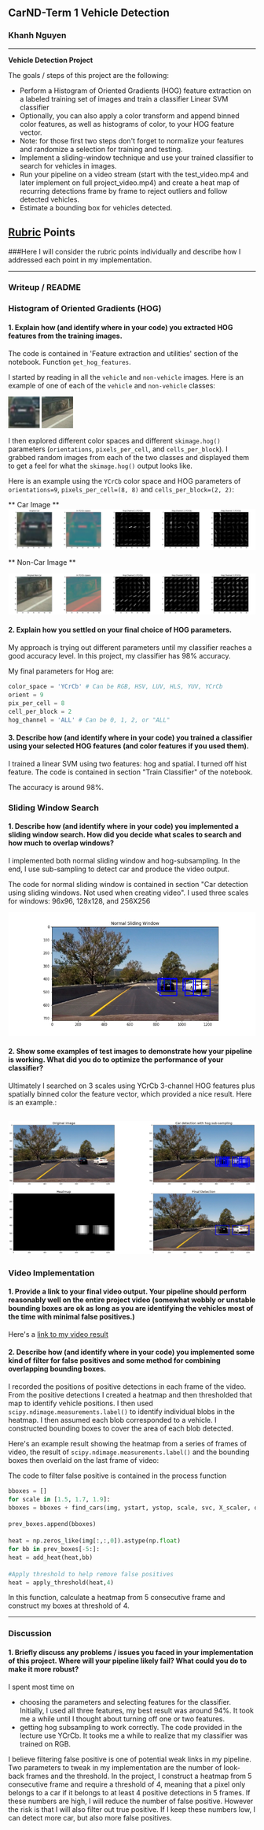 ## CarND-Term 1 Vehicle Detection 
### Khanh Nguyen

---

**Vehicle Detection Project**

The goals / steps of this project are the following:

* Perform a Histogram of Oriented Gradients (HOG) feature extraction on a labeled training set of images and train a classifier Linear SVM classifier
* Optionally, you can also apply a color transform and append binned color features, as well as histograms of color, to your HOG feature vector. 
* Note: for those first two steps don't forget to normalize your features and randomize a selection for training and testing.
* Implement a sliding-window technique and use your trained classifier to search for vehicles in images.
* Run your pipeline on a video stream (start with the test_video.mp4 and later implement on full project_video.mp4) and create a heat map of recurring detections frame by frame to reject outliers and follow detected vehicles.
* Estimate a bounding box for vehicles detected.

[//]: # (Image References)
[image1]: ./pipeline.png
[image2]: ./training/vehicles/GTI_MiddleClose/image0000.png
[image3]: ./training/non-vehicles/GTI/image1000.png
[image4]: ./car_hog.png
[image5]: ./non_car_hog.png
[image6]: ./slide_window.png
[video1]: ./project_video_output.mp4

## [Rubric](https://review.udacity.com/#!/rubrics/513/view) Points
###Here I will consider the rubric points individually and describe how I addressed each point in my implementation.  

---
### Writeup / README


### Histogram of Oriented Gradients (HOG)

#### 1. Explain how (and identify where in your code) you extracted HOG features from the training images.

The code is contained in 'Feature extraction and utilities' section of the notebook. Function `get_hog_features`.

I started by reading in all the `vehicle` and `non-vehicle` images.  Here is an example of one of each of the `vehicle` and `non-vehicle` classes:

![A car image][image2]
![A non-car image][image3]

I then explored different color spaces and different `skimage.hog()` parameters (`orientations`, `pixels_per_cell`, and `cells_per_block`).  I grabbed random images from each of the two classes and displayed them to get a feel for what the `skimage.hog()` output looks like.

Here is an example using the `YCrCb` color space and HOG parameters of `orientations=9`, `pixels_per_cell=(8, 8)` and `cells_per_block=(2, 2)`:

** Car Image **
![Hog feature of a car image in YCrCb space][image4]

** Non-Car Image ** 

![Hog feature of a non-car image in YCrCb space][image5]

#### 2. Explain how you settled on your final choice of HOG parameters.

My approach is trying out different parameters until my classifier reaches a good accuracy level. In this project, my classifier has 98% accuracy.

My final parameters for Hog are:

```python
color_space = 'YCrCb' # Can be RGB, HSV, LUV, HLS, YUV, YCrCb
orient = 9
pix_per_cell = 8
cell_per_block = 2
hog_channel = 'ALL' # Can be 0, 1, 2, or "ALL"
```

#### 3. Describe how (and identify where in your code) you trained a classifier using your selected HOG features (and color features if you used them).

I trained a linear SVM using two features: hog and spatial. I turned off hist feature. The code is contained in section "Train Classifier" of the notebook.

The accuracy is around 98%.

### Sliding Window Search

#### 1. Describe how (and identify where in your code) you implemented a sliding window search.  How did you decide what scales to search and how much to overlap windows?

I implemented both normal sliding window and hog-subsampling. In the end, I use sub-sampling to detect car and produce the video output. 

The code for normal sliding window is contained in section "Car detection using sliding windows. Not used when creating video". I used three scales for windows: 96x96, 128x128, and 256X256

![Detect car using normal sliding window][image6]

#### 2. Show some examples of test images to demonstrate how your pipeline is working.  What did you do to optimize the performance of your classifier?

Ultimately I searched on 3 scales using YCrCb 3-channel HOG features plus spatially binned color the feature vector, which provided a nice result.  Here is an example.:

![Detection pipleline][image1]
---

### Video Implementation

#### 1. Provide a link to your final video output.  Your pipeline should perform reasonably well on the entire project video (somewhat wobbly or unstable bounding boxes are ok as long as you are identifying the vehicles most of the time with minimal false positives.)
Here's a [link to my video result](./project_video_output.mp4)


#### 2. Describe how (and identify where in your code) you implemented some kind of filter for false positives and some method for combining overlapping bounding boxes.

I recorded the positions of positive detections in each frame of the video.  From the positive detections I created a heatmap and then thresholded that map to identify vehicle positions.  I then used `scipy.ndimage.measurements.label()` to identify individual blobs in the heatmap.  I then assumed each blob corresponded to a vehicle.  I constructed bounding boxes to cover the area of each blob detected.  

Here's an example result showing the heatmap from a series of frames of video, the result of `scipy.ndimage.measurements.label()` and the bounding boxes then overlaid on the last frame of video:

The code to filter false positive is contained in the process function

```python
bboxes = []
for scale in [1.5, 1.7, 1.9]:
bboxes = bboxes + find_cars(img, ystart, ystop, scale, svc, X_scaler, orient, pix_per_cell, cell_per_block, spatial_size, hist_bins)

prev_boxes.append(bboxes)

heat = np.zeros_like(img[:,:,0]).astype(np.float)
for bb in prev_boxes[-5:]:
heat = add_heat(heat,bb)

#Apply threshold to help remove false positives
heat = apply_threshold(heat,4)
```
In this function, calculate a heatmap from 5 consecutive frame and construct my boxes at threshold of 4.

---

### Discussion

#### 1. Briefly discuss any problems / issues you faced in your implementation of this project.  Where will your pipeline likely fail?  What could you do to make it more robust?

I spent most time on
- choosing the parameters and selecting features for the classifier. Initially, I used all three features, my best result was around 94%. It took me a while until I thought about turning off one or two features. 
- getting hog subsampling to work correctly. The code provided in the lecture use YCrCb. It tooks me a while to realize that my classifier was trained on RGB. 

I believe filtering false positive is one of potential weak links in my pipeline. Two parameters to tweak in my implementation are the number of look-back frames and the threshold. In the project, I construct a heatmap from 5 consecutive frame and require a threshold of 4, meaning that a pixel only belongs to a car if it belongs to at least 4 positive detections in 5 frames. If these numbers are high, I will reduce the number of false positive. However the risk is that I will also filter out true positive. If I keep these numbers low, I can detect more car, but also more false positives. 


